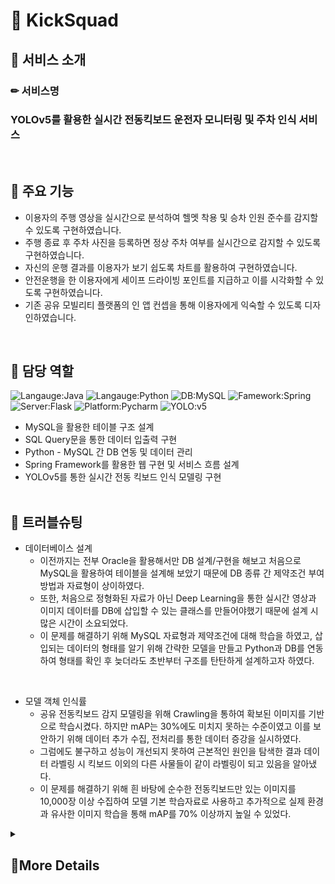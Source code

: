# 🚓 KickSquad

## 📌 서비스 소개
### ✏ 서비스명 
### YOLOv5를 활용한 실시간 전동킥보드 운전자 모니터링 및 주차 인식 서비스
<br>

## 📌 주요 기능
* 이용자의 주행 영상을 실시간으로 분석하여 헬멧 착용 및 승차 인원 준수를 감지할 수 있도록 구현하였습니다.
* 주행 종료 후 주차 사진을 등록하면 정상 주차 여부를 실시간으로 감지할 수 있도록 구현하였습니다.
* 자신의 운행 결과를 이용자가 보기 쉽도록 차트를 활용하여 구현하였습니다. 
* 안전운행을 한 이용자에게 세이프 드라이빙 포인트를 지급하고 이를 시각화할 수 있도록 구현하였습니다.
* 기존 공유 모빌리티 플랫폼의 인 앱 컨셉을 통해 이용자에게 익숙할 수 있도록 디자인하였습니다.
<br>

## 📌 담당 역할
![Langauge:Java](https://img.shields.io/badge/Langauge-Java-green) ![Langauge:Python](https://img.shields.io/badge/Langauge-Python-orange) ![DB:MySQL](https://img.shields.io/badge/DB-MySQL-yellow) ![Famework:Spring](https://img.shields.io/badge/Famework-Spring-red) ![Server:Flask](https://img.shields.io/badge/Server-Flask/Tomcat-blue) ![Platform:Pycharm](https://img.shields.io/badge/Platform-Pycharm-skyblue) ![YOLO:v5](https://img.shields.io/badge/YOLO-v5-purple)
* MySQL을 활용한 테이블 구조 설계
* SQL Query문을 통한 데이터 입출력 구현
* Python - MySQL 간 DB 연동 및 데이터 관리
* Spring Framework를 활용한 웹 구현 및 서비스 흐름 설계
* YOLOv5를 통한 실시간 전동 킥보드 인식 모델링 구현
<br><br>

## 📌 트러블슈팅
* 데이터베이스 설계<br>
	- 이전까지는 전부 Oracle을 활용해서만 DB 설계/구현을 해보고 처음으로 MySQL을 활용하여 테이블을 설계해 보았기 때문에 DB 종류 간 제약조건 부여 방법과 자료형이 상이하였다.
	- 또한, 처음으로 정형화된 자료가 아닌 Deep Learning을 통한 실시간 영상과 이미지 데이터를 DB에 삽입할 수 있는 클래스를 만들어야했기 때문에 설계 시 많은 시간이 소요되었다.
	- 이 문제를 해결하기 위해 MySQL 자료형과 제약조건에 대해 학습을 하였고, 삽입되는 데이터의 형태를 알기 위해 간략한 모델을 만들고 Python과 DB를 연동하여 형태를 확인 후 늦더라도 초반부터 구조를 탄탄하게 설계하고자 하였다.
<br>
 
* 모델 객체 인식률 <br>
    - 공유 전동킥보드 감지 모델링을 위해 Crawling을 통하여 확보된 이미지를 기반으로 학습시켰다. 하지만 mAP는 30%에도 미치지 못하는 수준이였고 이를 보안하기 위해 데이터 추가 수집, 전처리를 통한 데이터 증강을 실시하였다.
    - 그럼에도 불구하고 성능이 개선되지 못하여 근본적인 원인을 탐색한 결과 데이터 라벨링 시 킥보드 이외의 다른 사물들이 같이 라벨링이 되고 있음을 알아냈다.
    - 이 문제를 해결하기 위해 흰 바탕에 순수한 전동킥보드만 있는 이미지를 10,000장 이상 수집하여 모델 기본 학습자료로 사용하고 추가적으로 실제 환경과 유사한 이미지 학습을 통해 mAP를 70% 이상까지 높일 수 있었다.

<details>
<summary><h2>🧾More Details</h2></summary>

## 📌 프로젝트 기간
2022.07.28 ~ 2022.08.22
<br><br>

## 📌 SW유스케이스
![image](https://user-images.githubusercontent.com/103620466/185776514-e2182d99-c639-4327-8655-19b6e60c54d5.png)
<br><br>
	
## 📌 ER다이어그램
![image](https://user-images.githubusercontent.com/103620466/185775183-33fd4d86-3837-46f1-8c5d-9ca798b68d77.png)
<br><br>

## 📌 화면 구성

### 메인화면 / 주행화면 / 주차화면
![image](https://user-images.githubusercontent.com/103620466/185775407-0681dab8-6bb2-422b-a430-c90d87b24435.png)
<br><br>

### 운행종료 화면 / 내역조회 화면 / 내역 상세보기 화면
![image](https://user-images.githubusercontent.com/103620466/185775448-742a46c4-3e6d-4a90-8b49-6c2f6ab2b17e.png)
<br><br>
</details>
